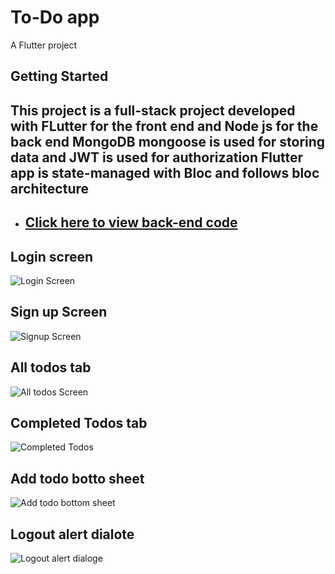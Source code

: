 # To-Do app

A Flutter project

## Getting Started

This project is a full-stack project developed with FLutter for the front end and Node js for the back end
MongoDB mongoose is used for storing data and JWT is used for authorization
Flutter app is state-managed with Bloc and follows bloc architecture
------------------------------------------------------------
- [Click here to view back-end code](https://github.com/Vineeth-Kolichal/todo-api)
  --------------------------------------------------------
## Login screen
![Login Screen](https://github.com/Vineeth-Kolichal/todo-app/assets/92266542/560a58dd-b4ec-42cf-a645-52e75625c459)


## Sign up Screen
![Signup Screen](https://github.com/Vineeth-Kolichal/todo-app/assets/92266542/c3f6cb52-7815-4c02-a356-3c4a1704ee61)


## All todos tab
![All todos Screen](https://github.com/Vineeth-Kolichal/todo-app/assets/92266542/e1e14cb1-e521-4cab-9f2f-3791800481fe)

## Completed Todos tab
![Completed Todos](https://github.com/Vineeth-Kolichal/todo-app/assets/92266542/76af0721-2ce5-46af-944d-a4eea57635dd)


## Add todo botto sheet
![Add todo bottom sheet](https://github.com/Vineeth-Kolichal/todo-app/assets/92266542/b836f0a7-01e0-4fbb-8a4e-fd71406b7961)

## Logout alert dialote
![Logout alert dialoge](https://github.com/Vineeth-Kolichal/todo-app/assets/92266542/4c2514a3-df1c-47e8-9ef4-aa3669d48514)
